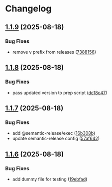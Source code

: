 # Changelog

## [1.1.9](https://github.com/haniffalab/strapi-api/compare/v1.1.8...v1.1.9) (2025-08-18)


### Bug Fixes

* remove v prefix from releases ([7388156](https://github.com/haniffalab/strapi-api/commit/7388156e55005167a952e42ee1ffa1970d3a640d))

## [1.1.8](https://github.com/haniffalab/strapi-api/compare/v1.1.7...v1.1.8) (2025-08-18)


### Bug Fixes

* pass updated version to prep script ([dc18c47](https://github.com/haniffalab/strapi-api/commit/dc18c476ad43b9e91e2fe0c6fe08eb2a058537bb))

## [1.1.7](https://github.com/haniffalab/strapi-api/compare/v1.1.6...v1.1.7) (2025-08-18)


### Bug Fixes

* add @semantic-release/exec ([16b308b](https://github.com/haniffalab/strapi-api/commit/16b308b726ee989294d563baf599ce704546a0c1))
* update semantic-release config ([57af642](https://github.com/haniffalab/strapi-api/commit/57af642df5f186172ddc4e091863b4cf61f23379))

## [1.1.6](https://github.com/haniffalab/strapi-api/compare/v1.1.5...v1.1.6) (2025-08-18)


### Bug Fixes

* add dummy file for testing ([19ebfad](https://github.com/haniffalab/strapi-api/commit/19ebfadbb274ca728346240f21a2d0379cece0d6))
